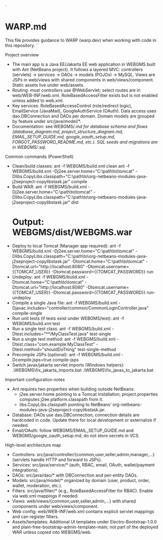 `
# WARP.md

This file provides guidance to WARP (warp.dev) when working with code in this repository.
``

Project overview
- The main app is a Java EE/Jakarta EE web application in WEBGMS built with Ant (NetBeans project). It follows a layered MVC: controllers (servlets) -> services -> DAOs -> models (POJOs) -> MySQL. Views are JSPs in web/views with shared components in web/views/component. Static assets live under web/assets.
- Routing: most controllers use @WebServlet; select routes are in web/WEB-INF/web.xml. RoleBasedAccessFilter exists but is not enabled unless added to web.xml.
- Key services: RoleBasedAccessControl (role/redirect logic), EmailService (JavaMail), GoogleAuthService (OAuth). Data access uses dao.DBConnection and DAOs per domain. Domain models are grouped by feature under src/java/model/*.
- Documentation: see WEBGMS/*.md for database schema and flows (database_diagram.md, project_structure_diagram.md, EMAIL_SETUP_GUIDE.md, google_oauth_setup.md, FORGOT_PASSWORD_README.md, etc.). SQL seeds and migrations are in WEBGMS/*.sql.

Common commands (PowerShell)
- Clean/build classes:
  ant -f WEBGMS/build.xml clean
  ant -f WEBGMS/build.xml -Dj2ee.server.home="C:\\path\\to\\tomcat" -Dlibs.CopyLibs.classpath="C:\\path\\to\\org-netbeans-modules-java-j2seproject-copylibstask.jar" compile
- Build WAR:
  ant -f WEBGMS/build.xml -Dj2ee.server.home="C:\\path\\to\\tomcat" -Dlibs.CopyLibs.classpath="C:\\path\\to\\org-netbeans-modules-java-j2seproject-copylibstask.jar" dist
  # Output: WEBGMS/dist/WEBGMS.war
- Deploy to local Tomcat (Manager app required):
  ant -f WEBGMS/build.xml -Dj2ee.server.home="C:\\path\\to\\tomcat" -Dlibs.CopyLibs.classpath="C:\\path\\to\\org-netbeans-modules-java-j2seproject-copylibstask.jar" -Dtomcat.home="C:\\path\\to\\tomcat" -Dtomcat.url="http://localhost:8080" -Dtomcat.username={{TOMCAT_USER}} -Dtomcat.password={{TOMCAT_PASSWORD}} run
- Undeploy:
  ant -f WEBGMS/build.xml -Dtomcat.home="C:\\path\\to\\tomcat" -Dtomcat.url="http://localhost:8080" -Dtomcat.username={{TOMCAT_USER}} -Dtomcat.password={{TOMCAT_PASSWORD}} run-undeploy
- Compile a single Java file:
  ant -f WEBGMS/build.xml -Djavac.includes="controller/common/CommonLoginController.java" compile-single
- Run unit tests (if tests exist under WEBGMS/test):
  ant -f WEBGMS/build.xml test
- Run a single test class:
  ant -f WEBGMS/build.xml -Dtest.includes="**/MyClassTest.java" test-single
- Run a single test method:
  ant -f WEBGMS/build.xml -Dtest.class="com.example.MyClassTest" -Dtest.method="shouldDoThing" test-single-method
- Precompile JSPs (optional):
  ant -f WEBGMS/build.xml -Dcompile.jsps=true compile-jsps
- Switch javax/jakarta servlet imports (Windows helpers):
  .\WEBGMS\fix_jakarta_imports.bat
  .\WEBGMS\fix_javax_to_jakarta.bat

Important configuration notes
- Ant requires two properties when building outside NetBeans:
  - j2ee.server.home pointing to a Tomcat installation; project.properties computes j2ee.platform.classpath from it.
  - libs.CopyLibs.classpath pointing to NetBeans’ org-netbeans-modules-java-j2seproject-copylibstask.jar.
- Database: DAOs use dao.DBConnection; connection details are hardcoded in code. Update there for local development or externalize if needed.
- Email/OAuth: follow WEBGMS/EMAIL_SETUP_GUIDE.md and WEBGMS/google_oauth_setup.md; do not store secrets in VCS.

High-level architecture map
- Controllers: src/java/controller/{common,user,seller,admin,manager,...} (servlets handle HTTP and forward to JSPs).
- Services: src/java/service/* (auth, RBAC, email, OAuth, wallet/payment integrations).
- DAOs: src/java/dao/* with DBConnection and per-entity DAOs.
- Models: src/java/model/* organized by domain (user, product, order, wallet, moderation, etc.).
- Filters: src/java/filter/* (e.g., RoleBasedAccessFilter for RBAC). Enable via web.xml mappings if needed.
- Views: web/views/{common,user,seller,admin,...} with shared components under web/views/component.
- Web config: web/WEB-INF/web.xml contains explicit servlet mappings and can register filters.
- Assets/templates: Additional UI templates under Electro-Bootstrap-1.0.0 and plain-free-bootstrap-admin-template-main; not part of the deployed WAR unless copied into WEBGMS/web.
